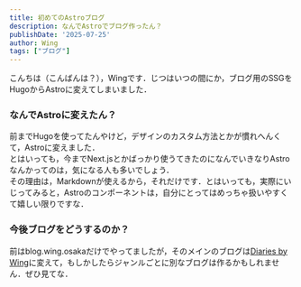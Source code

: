 ```yaml
---
title: 初めてのAstroブログ
description: なんでAstroでブログ作ったん？
publishDate: '2025-07-25'
author: Wing
tags: ["ブログ"]
---
```


こんちは（こんばんは？），Wingです．じつはいつの間にか，ブログ用のSSGをHugoからAstroに変えてしまいました．

### なんでAstroに変えたん？
前までHugoを使ってたんやけど，デザインのカスタム方法とかが慣れへんくて，Astroに変えました．    
とはいっても，今までNext.jsとかばっかり使うてきたのになんでいきなりAstroなんかってのは，気になる人も多いでしょう．    
その理由は，Markdownが使えるから，それだけです．とはいっても，実際にいじってみると，Astroのコンポーネントは，自分にとってはめっちゃ扱いやすくて嬉しい限りですな．

### 今後ブログをどうするのか？
前はblog.wing.osakaだけでやってましたが，そのメインのブログは[Diaries by Wing](/)に変えて，もしかしたらジャンルごとに別なブログは作るかもしれません．ぜひ見てな．